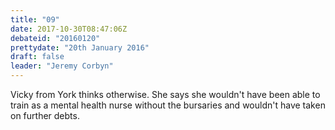 ```yaml
---
title: "09"
date: 2017-10-30T08:47:06Z
debateid: "20160120"
prettydate: "20th January 2016"
draft: false
leader: "Jeremy Corbyn"
---
```


Vicky from York thinks otherwise. She says she wouldn't have been able to train as a mental health nurse without the bursaries and wouldn't have taken on further debts.